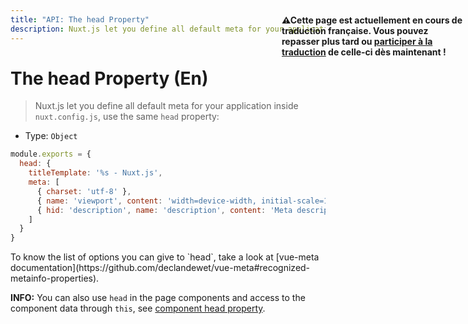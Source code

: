 ```yaml
---
title: "API: The head Property"
description: Nuxt.js let you define all default meta for your application inside nuxt.config.js.
---
```


# The head Property (En)

> Nuxt.js let you define all default meta for your application inside `nuxt.config.js`, use the same `head` property:

- Type: `Object`

```js
module.exports = {
  head: {
    titleTemplate: '%s - Nuxt.js',
    meta: [
      { charset: 'utf-8' },
      { name: 'viewport', content: 'width=device-width, initial-scale=1' },
      { hid: 'description', name: 'description', content: 'Meta description' }
    ]
  }
}
```

<p style="width: 294px;position: fixed; top : 64px; right: 4px;" class="Alert Alert--orange"><strong>⚠Cette page est actuellement en cours de traduction française. Vous pouvez repasser plus tard ou <a href="https://github.com/vuejs-fr/nuxt" target="_blank">participer à la traduction</a> de celle-ci dès maintenant !</strong></p><p>To know the list of options you can give to `head`, take a look at [vue-meta documentation](https://github.com/declandewet/vue-meta#recognized-metainfo-properties).</p>

<p class="Alert Alert--teal">

<b>INFO:</b> You can also use `head` in the page components and access to the component data through `this`, see [component head property](/api/pages-head).

</p>
